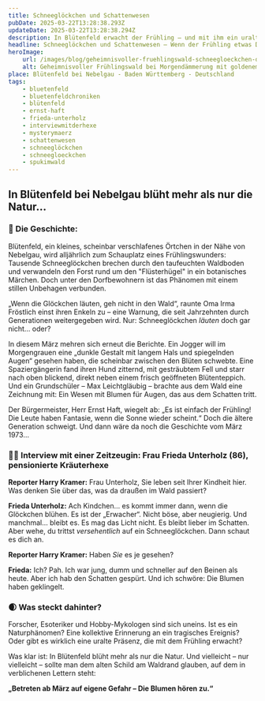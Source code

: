 ```yaml
---
title: Schneeglöckchen und Schattenwesen
pubDate: 2025-03-22T13:28:38.293Z
updateDate: 2025-03-22T13:28:38.294Z
description: In Blütenfeld erwacht der Frühling – und mit ihm ein uraltes Wesen, das mit den ersten Schneeglöckchen erscheint. Was steckt hinter den seltsamen Sichtungen im Wald? Und warum spricht niemand über das, was im März 1973 geschah?
headline: Schneeglöckchen und Schattenwesen – Wenn der Frühling etwas Düsteres weckt 🌸 
heroImage:
    url: /images/blog/geheimnisvoller-fruehlingswald-schneegloeckchen-daemmerung.webp
    alt: Geheimnisvoller Frühlingswald bei Morgendämmerung mit goldenem Licht, blühenden Schneeglöckchen und einer schemenhaften Gestalt im Hintergrund.
place: Blütenfeld bei Nebelgau - Baden Württemberg - Deutschland
tags:
    - bluetenfeld
    - bluetenfeldchroniken
    - blütenfeld
    - ernst-haft
    - frieda-unterholz
    - interviewmitderhexe
    - mysterymaerz
    - schattenwesen
    - schneeglöckchen
    - schneegloeckchen
    - spukimwald
---
```


## In Blütenfeld bei Nebelgau blüht mehr als nur die Natur…

### 🧩 Die Geschichte:

Blütenfeld, ein kleines, scheinbar verschlafenes Örtchen in der Nähe von Nebelgau, wird alljährlich zum Schauplatz eines Frühlingswunders: Tausende Schneeglöckchen brechen durch den taufeuchten Waldboden und verwandeln den Forst rund um den "Flüsterhügel" in ein botanisches Märchen. Doch unter den Dorfbewohnern ist das Phänomen mit einem stillen Unbehagen verbunden.

„Wenn die Glöckchen läuten, geh nicht in den Wald“, raunte Oma Irma Fröstlich einst ihren Enkeln zu – eine Warnung, die seit Jahrzehnten durch Generationen weitergegeben wird. Nur: Schneeglöckchen *läuten* doch gar nicht… oder?

In diesem März mehren sich erneut die Berichte. Ein Jogger will im Morgengrauen eine „dunkle Gestalt mit langem Hals und spiegelnden Augen“ gesehen haben, die scheinbar zwischen den Blüten schwebte. Eine Spaziergängerin fand ihren Hund zitternd, mit gesträubtem Fell und starr nach oben blickend, direkt neben einem frisch geöffneten Blütenteppich. Und ein Grundschüler – Max Leichtgläubig – brachte aus dem Wald eine Zeichnung mit: Ein Wesen mit Blumen für Augen, das aus dem Schatten tritt.

Der Bürgermeister, Herr Ernst Haft, wiegelt ab: „Es ist einfach der Frühling! Die Leute haben Fantasie, wenn die Sonne wieder scheint.“ Doch die ältere Generation schweigt. Und dann wäre da noch die Geschichte vom März 1973…

### 🕵️‍♂️ Interview mit einer Zeitzeugin: Frau Frieda Unterholz (86), pensionierte Kräuterhexe

**Reporter Harry Kramer:** Frau Unterholz, Sie leben seit Ihrer Kindheit hier. Was denken Sie über das, was da draußen im Wald passiert?

**Frieda Unterholz:** Ach Kindchen… es kommt immer dann, wenn die Glöckchen blühen. Es ist der „Erwacher“. Nicht böse, aber neugierig. Und manchmal… bleibt es. Es mag das Licht nicht. Es bleibt lieber im Schatten. Aber wehe, du trittst *versehentlich* auf ein Schneeglöckchen. Dann schaut es dich an.

**Reporter Harry Kramer:** Haben *Sie* es je gesehen?

**Frieda:** Ich? Pah. Ich war jung, dumm und schneller auf den Beinen als heute. Aber ich hab den Schatten gespürt. Und ich schwöre: Die Blumen haben geklingelt.

### 🌒 **Was steckt dahinter?**

Forscher, Esoteriker und Hobby-Mykologen sind sich uneins. Ist es ein Naturphänomen? Eine kollektive Erinnerung an ein tragisches Ereignis? Oder gibt es wirklich eine uralte Präsenz, die mit dem Frühling erwacht?

Was klar ist: In Blütenfeld blüht mehr als nur die Natur. Und vielleicht – nur vielleicht – sollte man dem alten Schild am Waldrand glauben, auf dem in verblichenen Lettern steht:

**„Betreten ab März auf eigene Gefahr – Die Blumen hören zu.“**

